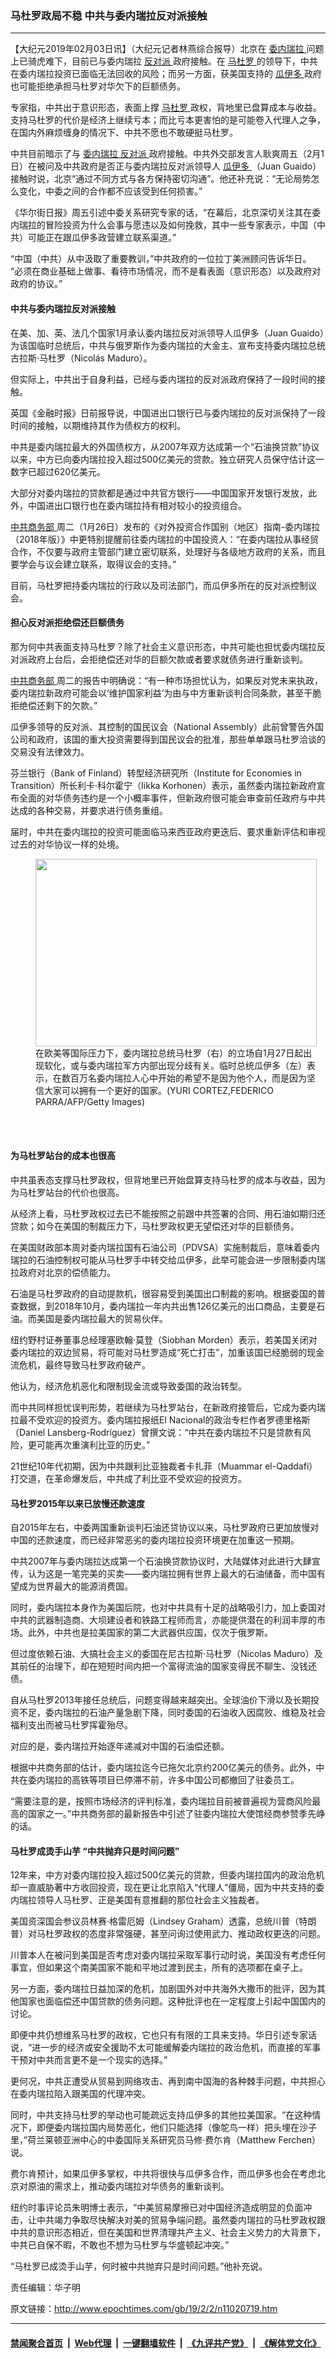### 马杜罗政局不稳 中共与委内瑞拉反对派接触
------------------------

<p>
 【大纪元2019年02月03日讯】（大纪元记者林燕综合报导）北京在
 <a href="http://www.epochtimes.com/gb/tag/%E5%A7%94%E5%86%85%E7%91%9E%E6%8B%89.html">
  委内瑞拉
 </a>
 问题上已骑虎难下，目前已与委内瑞拉
 <a href="http://www.epochtimes.com/gb/tag/%E5%8F%8D%E5%AF%B9%E6%B4%BE.html">
  反对派
 </a>
 政府接触。在
 <a href="http://www.epochtimes.com/gb/tag/%E9%A9%AC%E6%9D%9C%E7%BD%97.html">
  马杜罗
 </a>
 的领导下，中共在委内瑞拉投资已面临无法回收的风险；而另一方面，获美国支持的
 <a href="http://www.epochtimes.com/gb/tag/%E7%93%9C%E4%BC%8A%E5%A4%9A.html">
  瓜伊多
 </a>
 政府也可能拒绝承担马杜罗对华欠下的巨额债务。
</p>
<p>
 专家指，中共出于意识形态，表面上撑
 <a href="http://www.epochtimes.com/gb/tag/%E9%A9%AC%E6%9D%9C%E7%BD%97.html">
  马杜罗
 </a>
 政权，背地里已盘算成本与收益。支持马杜罗的代价是经济上继续亏本；而比亏本更害怕的是可能卷入代理人之争，在国内外麻烦缠身的情况下、中共不愿也不敢硬挺马杜罗。
</p>
<p>
 中共目前暗示了与
 <a href="http://www.epochtimes.com/gb/tag/%E5%A7%94%E5%86%85%E7%91%9E%E6%8B%89.html">
  委内瑞拉
 </a>
 <a href="http://www.epochtimes.com/gb/tag/%E5%8F%8D%E5%AF%B9%E6%B4%BE.html">
  反对派
 </a>
 政府接触。中共外交部发言人耿爽周五（2月1日）在被问及中共政府是否正与委内瑞拉反对派领导人
 <a href="http://www.epochtimes.com/gb/tag/%E7%93%9C%E4%BC%8A%E5%A4%9A.html">
  瓜伊多
 </a>
 （Juan Guaido）接触时说，北京“通过不同方式与各方保持密切沟通”。他还补充说：“无论局势怎么变化，中委之间的合作都不应该受到任何损害。”
</p>
<p>
 《华尔街日报》周五引述中委关系研究专家的话，“在幕后，北京深切关注其在委内瑞拉的冒险投资为什么会事与愿违以及如何挽救，其中一些专家表示，中国（中共）可能正在跟瓜伊多政营建立联系渠道。”
</p>
<p>
 “中国（中共）从中汲取了重要教训，”中共政府的一位拉丁美洲顾问告诉华日。 “必须在商业基础上做事、看待市场情况，而不是看表面（意识形态）以及政府对政府的协议。”
</p>
<h4>
 中共与委内瑞拉反对派接触
</h4>
<p>
 在美、加、英、法几个国家1月承认委内瑞拉反对派领导人瓜伊多（Juan Guaido）为该国临时总统后，中共与俄罗斯作为委内瑞拉的大金主、宣布支持委内瑞拉总统古拉斯·马杜罗（Nicolás Maduro）。
</p>
<p>
 但实际上，中共出于自身利益，已经与委内瑞拉的反对派政府保持了一段时间的接触。
</p>
<p>
 英国《金融时报》日前报导说，中国进出口银行已与委内瑞拉的反对派保持了一段时间的接触，以期维持其作为债权方的权利。
</p>
<p>
 中共是委内瑞拉最大的外国债权方，从2007年双方达成第一个“石油换贷款”协议以来，中方已向委内瑞拉投入超过500亿美元的贷款。独立研究人员保守估计这一数字已超过620亿美元。
</p>
<p>
 大部分对委内瑞拉的贷款都是通过中共官方银行——中国国家开发银行发放，此外，中国进出口银行也在委内瑞拉持有相对较小的投资组合。
</p>
<p>
 <a href="http://www.epochtimes.com/gb/tag/%E4%B8%AD%E5%85%B1%E5%95%86%E5%8A%A1%E9%83%A8.html">
  中共商务部
 </a>
 周二（1月26日）发布的《对外投资合作国别（地区）指南-委内瑞拉（2018年版）》中更特别提醒前往委内瑞拉的中国投资人：“在委内瑞拉从事经贸合作，不仅要与政府主管部门建立密切联系，处理好与各级地方政府的关系，而且要学会与议会建立联系，取得议会的支持。”
</p>
<p>
 目前，马杜罗把持委内瑞拉的行政以及司法部门，而瓜伊多所在的反对派控制议会。
</p>
<h4>
 担心反对派拒绝偿还巨额债务
</h4>
<p>
 那为何中共表面支持马杜罗？除了社会主义意识形态，中共可能也担忧委内瑞拉反对派政府上台后，会拒绝偿还对华的巨额欠款或者要求就债务进行重新谈判。
</p>
<p>
 <a href="http://www.epochtimes.com/gb/tag/%E4%B8%AD%E5%85%B1%E5%95%86%E5%8A%A1%E9%83%A8.html">
  中共商务部
 </a>
 周二的报告中明确说：“有一种市场担忧认为，如果反对党未来执政，委内瑞拉新政府可能会以‘维护国家利益’为由与中方重新谈判合同条款，甚至干脆拒绝偿还剩下的欠款。”
</p>
<p>
 瓜伊多领导的反对派、其控制的国民议会（National Assembly）此前曾警告外国公司和政府，该国的重大投资需要得到国民议会的批准，那些单单跟马杜罗洽谈的交易没有法律效力。
</p>
<p>
 芬兰银行（Bank of Finland）转型经济研究所（Institute for Economies in Transition）所长利卡·科尔霍宁（Iikka Korhonen）表示，虽然委内瑞拉新政府宣布全面的对华债务违约是一个小概率事件，但新政府很可能会审查前任政府与中共达成的各种交易，并要求进行债务重组。
</p>
<p>
 届时，中共在委内瑞拉的投资可能面临马来西亚政府更迭后、要求重新评估和审视过去的对华协议一样的处境。
</p>
<figure class="wp-caption aligncenter" id="attachment_11020970" style="width: 450px">
 <a href="http://i.epochtimes.com/assets/uploads/2019/02/GettyImages-1087975554-600x400.jpg">
  <img alt="" class="size-medium wp-image-11020970" height="300" src="http://i.epochtimes.com/assets/uploads/2019/02/GettyImages-1087975554-600x400-450x300.jpg" width="450"/>
 </a>
 <br/><figcaption class="wp-caption-text">
  在欧美等国际压力下，委内瑞拉总统马杜罗（右）的立场自1月27日起出现软化，或与委内瑞拉军方内部出现分歧有关。临时总统瓜伊多（左）表示，在数百万名委内瑞拉人心中开始的希望不是因为他个人，而是因为坚信大家可以拥有一个更好的国家。(YURI CORTEZ,FEDERICO PARRA/AFP/Getty Images)
 </figcaption><br/>
</figure><br/>
<h4>
 为马杜罗站台的成本也很高
</h4>
<p>
 中共虽表态支撑马杜罗政权，但背地里已开始盘算支持马杜罗的成本与收益，因为为马杜罗站台的代价也很高。
</p>
<p>
 从经济上看，马杜罗政权过去已不能按照之前跟中共签署的合同、用石油如期归还贷款；如今在美国的制裁压力下，马杜罗政权更无望偿还对华的巨额债务。
</p>
<p>
 在美国财政部本周对委内瑞拉国有石油公司（PDVSA）实施制裁后，意味着委内瑞拉的石油控制权可能从马杜罗手中转交给瓜伊多，此举可能会进一步限制委内瑞拉政府对北京的偿债能力。
</p>
<p>
 石油是马杜罗政府的自动提款机，很容易受到美国出口制裁的影响。根据委国的普查数据，到2018年10月，委内瑞拉一年内共出售126亿美元的出口商品，主要是石油。而美国是委内瑞拉最大的贸易伙伴。
</p>
<p>
 纽约野村证券董事总经理塞欧翰‧莫登（Siobhan Morden）表示，若美国关闭对委内瑞拉的双边贸易，将可能对马杜罗造成“死亡打击”，加重该国已经脆弱的现金流危机，最终导致马杜罗政府破产。
</p>
<div>
 他认为，经济危机恶化和限制现金流或导致委国的政治转型。
</div>
<div>
 <p>
  而中共同样担忧误判形势，若继续为马杜罗站台，在新政府接管后，它成为委内瑞拉最不受欢迎的投资方。委内瑞拉报纸El Nacional的政治专栏作者罗德里格斯（Daniel Lansberg-Rodríguez）曾撰文说：“中共在委内瑞拉不只是贷款有风险，更可能再次重演利比亚的历史。”
 </p>
 <p>
  21世纪10年代初期，因为中共跟利比亚独裁者卡扎菲（Muammar el-Qaddafi）打交道，在革命爆发后，中共成了利比亚不受欢迎的投资方。
 </p>
</div>
<h4>
 马杜罗2015年以来已放慢还款速度
</h4>
<p>
 自2015年左右，中委两国重新谈判石油还贷协议以来，马杜罗政府已更加放慢对中国的还款速度，而已经非常恶劣的委内瑞拉投资环境更在加重这一预期。
</p>
<p>
 中共2007年与委内瑞拉达成第一个石油换贷款协议时，大陆媒体对此进行大肆宣传，认为这是一笔完美的买卖——委内瑞拉拥有世界上最大的石油储备，而中国有望成为世界最大的能源消费国。
</p>
<p>
 同时，委内瑞拉本身作为美国后院，也对中共具有十足的战略吸引力，加上委国对中共的武器制造商、大坝建设者和铁路工程师而言，亦能提供潜在的利润丰厚的市场。此外，中共也是拉美国家的第二大武器供应国，仅次于俄罗斯。
</p>
<p>
 但过度依赖石油、大搞社会主义的委国在尼古拉斯·马杜罗（Nicolas Maduro）及其前任的治理下，却在短短时间内把一个富得流油的国家变得民不聊生、没钱还债。
</p>
<p>
 自从马杜罗2013年接任总统后，问题变得越来越突出。全球油价下滑以及长期投资不足，委内瑞拉的石油产量急剧下降，同时委国的石油收入因腐败、维稳及社会福利支出而被马杜罗挥霍殆尽。
</p>
<p>
 对应的是，委内瑞拉开始逐年递减对中国的石油偿还额。
</p>
<p>
 根据中共商务部的估计，委内瑞拉迄今已拖欠北京约200亿美元的债务。此外，中共在委内瑞拉的高铁等项目已停滞不前，许多中国公司都撤回了驻委员工。
</p>
<p>
 “需要注意的是，按照市场经济的评判标准，委内瑞拉目前被普遍视为营商风险最高的国家之一。”中共商务部的最新报告中引述了驻委内瑞拉大使馆经商参赞季先峥的话。
</p>
<h4>
 马杜罗成烫手山芋 “中共抛弃只是时间问题”
</h4>
<p>
 12年来，中方对委内瑞拉投入超过500亿美元的贷款，但委内瑞拉国内的政治危机却一直威胁著中方收回投资，现在更让北京陷入“代理人”僵局，因为中共支持的委内瑞拉领导人马杜罗、正是美国有意推翻的那位社会主义独裁者。
</p>
<p>
 美国资深国会参议员林赛·格雷厄姆（Lindsey Graham）透露，总统川普（特朗普）对马杜罗政权的态度非常强硬，甚至问询过使用武力、推动政权更迭的问题。
</p>
<p>
 川普本人在被问到美国是否考虑对委内瑞拉采取军事行动时说，美国没有考虑任何事宜，但如果这个南美国家不能和平地过渡到民主，所有的选项都在桌子上。
</p>
<p>
 另一方面，委内瑞拉日益加深的危机，加剧国外对中共海外大撒币的批评，因为其他国家也面临偿还中国贷款的债务问题。这种批评也在一定程度上引起中国国内的讨论。
</p>
<p>
 即便中共仍想维系马杜罗的政权，它也只有有限的工具来支持。华日引述专家话说，“进一步的经济或安全援助不太可能缓解委内瑞拉的政治危机，而直接的军事干预对中共而言更不是一个现实的选择。”
</p>
<p>
 更何况，中共正遭受从贸易到网络攻击、再到南中国海的各种棘手问题，中共担心在委内瑞拉陷入跟美国的代理冲突。
</p>
<p>
 同时，中共支持马杜罗的举动也可能疏远支持瓜伊多的其他拉美国家。“在这种情况下，即便委内瑞拉国内局势恶化，他们只能选择（像鸵鸟一样）把头埋在沙子里，”荷兰莱顿亚洲中心的中委国际关系研究员马修·费尓肯（Matthew Ferchen）说。
</p>
<p>
 费尓肯预计，如果瓜伊多掌权，中共将很快与瓜伊多合作，而瓜伊多也会在考虑北京对原油的需求上，推动委内瑞拉对华债务的重新谈判。
</p>
<p>
 纽约时事评论员朱明博士表示，“中美贸易摩擦已对中国经济造成明显的负面冲击，让中共竭力争取尽快解决对美的贸易争端问题。虽然委内瑞拉的马杜罗政权跟中共的意识形态相近，但在美国和世界清理共产主义、社会主义势力的大背景下，中共已自保不暇，不敢也不想为马杜罗与华盛顿起冲突。”
</p>
<p>
 “马杜罗已成烫手山芋，何时被中共抛弃只是时间问题。”他补充说。
</p>
<p>
 责任编辑：华子明
</p>

原文链接：http://www.epochtimes.com/gb/19/2/2/n11020719.htm


------------------------
#### [禁闻聚合首页](https://github.com/gfw-breaker/banned-news/blob/master/README.md) &nbsp;|&nbsp; [Web代理](https://github.com/gfw-breaker/open-proxy/blob/master/README.md) &nbsp;|&nbsp; [一键翻墙软件](https://github.com/gfw-breaker/nogfw/blob/master/README.md) &nbsp;|&nbsp; [《九评共产党》](https://github.com/gfw-breaker/9ping.md/blob/master/README.md#九评之一评共产党是什么) &nbsp;|&nbsp; [《解体党文化》](https://github.com/gfw-breaker/jtdwh.md/blob/master/README.md#绪论)
